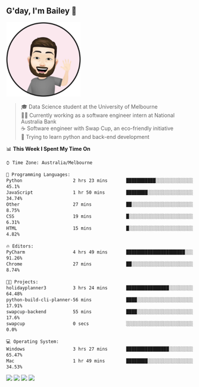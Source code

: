 ## G'day, I'm Bailey 👋

<img src="https://raw.githubusercontent.com/baely/baely/master/image.png" width="200px">

> 🎓 Data Science student at the University of Melbourne <br>
> 👨‍💻 Currently working as a software engineer intern  at National Australia Bank <br>
> ☕️ Software engineer with Swap Cup, an eco-friendly initiative <br>
> 🌱 Trying to learn python and back-end development

<!--START_SECTION:waka-->
📊 **This Week I Spent My Time On** 

```text
⌚︎ Time Zone: Australia/Melbourne

💬 Programming Languages: 
Python                   2 hrs 23 mins       ███████████░░░░░░░░░░░░░░   45.1% 
JavaScript               1 hr 50 mins        ████████░░░░░░░░░░░░░░░░░   34.74% 
Other                    27 mins             ██░░░░░░░░░░░░░░░░░░░░░░░   8.75% 
CSS                      19 mins             █░░░░░░░░░░░░░░░░░░░░░░░░   6.31% 
HTML                     15 mins             █░░░░░░░░░░░░░░░░░░░░░░░░   4.82%

🔥 Editors: 
PyCharm                  4 hrs 49 mins       ██████████████████████░░░   91.26% 
Chrome                   27 mins             ██░░░░░░░░░░░░░░░░░░░░░░░   8.74%

🐱‍💻 Projects: 
holidayplanner3          3 hrs 24 mins       ████████████████░░░░░░░░░   64.48% 
python-build-cli-planner-56 mins             ████░░░░░░░░░░░░░░░░░░░░░   17.91% 
swapcup-backend          55 mins             ████░░░░░░░░░░░░░░░░░░░░░   17.6% 
swapcup                  0 secs              ░░░░░░░░░░░░░░░░░░░░░░░░░   0.0%

💻 Operating System: 
Windows                  3 hrs 27 mins       ████████████████░░░░░░░░░   65.47% 
Mac                      1 hr 49 mins        ████████░░░░░░░░░░░░░░░░░   34.53%

```


<!--END_SECTION:waka-->

[<img height="40px" src="https://img.icons8.com/ios-filled/2x/linkedin.png">](https://linkedin.com/in/baileybutler1)
[<img height="40px" src="https://img.icons8.com/ios-filled/2x/github.png">](https://github.com/baely)
[<img height="40px" src="https://img.icons8.com/ios-filled/2x/salesforce.png">](https://trailblazer.me/id/baileybutler)
[<img height="40px" src="https://img.icons8.com/ios-filled/2x/instagram.png">](https://instagram.com/bae1y)
